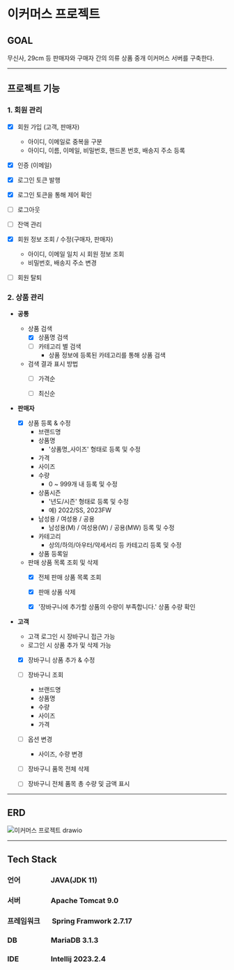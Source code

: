 # 이커머스 프로젝트

## GOAL
무신사, 29cm 등 판매자와 구매자 간의 의류 상품 중개 이커머스 서버를 구축한다.

---
## 프로젝트 기능
### 1. 회원 관리
- [X] 회원 가입 (고객, 판매자)
    - 아이디, 이메일로 중복을 구분
    - 아이디, 이름, 이메일, 비밀번호, 핸드폰 번호, 배송지 주소 등록

- [X] 인증 (이메일)

- [X] 로그인 토큰 발행
- [X] 로그인 토큰을 통해 제어 확인
- [ ] 로그아웃

- [ ] 잔액 관리

- [X] 회원 정보 조회 / 수정(구매자, 판매자)
    - 아이디, 이메일 일치 시 회원 정보 조회
    - 비밀번호, 배송지 주소 변경

- [ ] 회원 탈퇴


### 2. 상품 관리
- **공통**
    - 상품 검색
        - [X] 상품명 검색
        - [ ] 카테고리 별 검색
            - 상품 정보에 등록된 카테고리를 통해 상품 검색

    - 검색 결과 표시 방법
        - [ ] 가격순
        - [ ] 최신순
      

- **판매자**
    - [X] 상품 등록 & 수정
        - 브랜드명
        - 상품명
            - '상품명_사이즈' 형태로 등록 및 수정
        - 가격
        - 사이즈
        - 수량
            - 0 ~ 999개 내 등록 및 수정
        - 상품시즌
            - '년도/시즌' 형태로 등록 및 수정
            - 예) 2022/SS, 2023FW
        - 남성용 / 여성용 / 공용
            - 남성용(M) / 여성용(W) / 공용(MW) 등록 및 수정
        - 카테고리
            - 상의/하의/아우터/악세서리 등 카테고리 등록 및 수정
        - 상품 등록일

    - 판매 상품 목록 조회 및 삭제
        - [X] 전체 판매 상품 목록 조회
        - [X] 판매 상품 삭제
        - [X] '장바구니에 추가할 상품의 수량이 부족합니다.' 상품 수량 확인


- **고객**
    - 고객 로그인 시 장바구니 접근 가능
    - 로그인 시 상품 추가 및 삭제 가능

    - [X] 장바구니 상품 추가 & 수정
    - [ ] 장바구니 조회
        - 브랜드명
        - 상품명
        - 수량
        - 사이즈
        - 가격

    - [ ] 옵션 변경
        - 사이즈, 수량 변경

    - [ ] 장바구니 품목 전체 삭제
    - [ ] 장바구니 전체 품목 총 수량 및 금액 표시


---
## ERD
![이커머스 프로젝트 drawio](https://github.com/hakdang113/zero_e-commerce/assets/127729985/5a92b718-926b-4b71-8a5c-61ac48983e7c)


---
## Tech Stack

### **언어** &nbsp;&nbsp;&nbsp;&nbsp;&nbsp;&nbsp;&nbsp;&nbsp;&nbsp;&nbsp;&nbsp;&nbsp;&nbsp;&nbsp;&nbsp;&nbsp;&nbsp;JAVA(JDK 11)

### **서버** &nbsp;&nbsp;&nbsp;&nbsp;&nbsp;&nbsp;&nbsp;&nbsp;&nbsp;&nbsp;&nbsp;&nbsp;&nbsp;&nbsp;&nbsp;&nbsp; Apache Tomcat 9.0

### **프레임워크** &nbsp;&nbsp;&nbsp;&nbsp;&nbsp;&nbsp;Spring Framwork 2.7.17

### **DB** &nbsp;&nbsp;&nbsp;&nbsp;&nbsp;&nbsp;&nbsp;&nbsp;&nbsp;&nbsp;&nbsp;&nbsp;&nbsp;&nbsp;&nbsp;&nbsp;&nbsp;&nbsp;&nbsp;MariaDB 3.1.3

### **IDE** &nbsp;&nbsp;&nbsp;&nbsp;&nbsp;&nbsp;&nbsp;&nbsp;&nbsp;&nbsp;&nbsp;&nbsp;&nbsp;&nbsp;&nbsp;&nbsp;&nbsp;&nbsp;Intellij 2023.2.4
